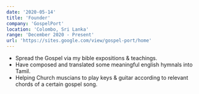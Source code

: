 ```yaml
---
date: '2020-05-14'
title: 'Founder'
company: 'GospelPort'
location: 'Colombo, Sri Lanka'
range: 'December 2020 - Present'
url: 'https://sites.google.com/view/gospel-port/home'
---
```


- Spread the Gospel via my bible expositions & teachings.
- Have composed and translated some meaningful english hymnals into Tamil.
- Helping Church muscians to play keys & guitar according to relevant chords of a certain gospel song.
